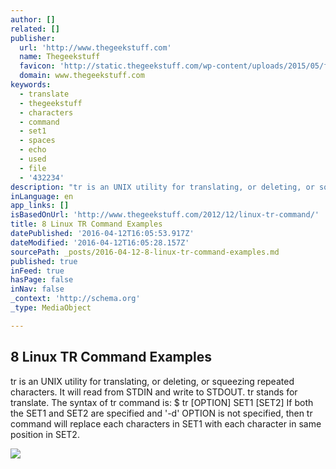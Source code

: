 ```yaml
---
author: []
related: []
publisher:
  url: 'http://www.thegeekstuff.com'
  name: Thegeekstuff
  favicon: 'http://static.thegeekstuff.com/wp-content/uploads/2015/05/favicon.ico.gzip'
  domain: www.thegeekstuff.com
keywords:
  - translate
  - thegeekstuff
  - characters
  - command
  - set1
  - spaces
  - echo
  - used
  - file
  - '432234'
description: "tr is an UNIX utility for translating, or deleting, or squeezing repeated characters. It will read from STDIN and write to STDOUT. tr stands for translate. The syntax of tr command is: $ tr [OPTION] SET1 [SET2] If both the SET1 and SET2 are specified and '-d' OPTION is not specified, then tr command will replace each characters in SET1 with each character in same position in SET2."
inLanguage: en
app_links: []
isBasedOnUrl: 'http://www.thegeekstuff.com/2012/12/linux-tr-command/'
title: 8 Linux TR Command Examples
datePublished: '2016-04-12T16:05:53.917Z'
dateModified: '2016-04-12T16:05:28.157Z'
sourcePath: _posts/2016-04-12-8-linux-tr-command-examples.md
published: true
inFeed: true
hasPage: false
inNav: false
_context: 'http://schema.org'
_type: MediaObject

---
```

<article style=""><h1>8 Linux TR Command Examples</h1><p>tr is an UNIX utility for translating, or deleting, or squeezing repeated characters. It will read from STDIN and write to STDOUT. tr stands for translate. The syntax of tr command is: $ tr [OPTION] SET1 [SET2] If both the SET1 and SET2 are specified and '-d' OPTION is not specified, then tr command will replace each characters in SET1 with each character in same position in SET2.</p><img src="http://static.thegeekstuff.com/images/bash-132.png" /></article>